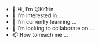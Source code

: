 - 👋 Hi, I’m @Kr1tin
- 👀 I’m interested in ...
- 🌱 I’m currently learning ...
- 💞️ I’m looking to collaborate on ...
- 📫 How to reach me ...

<!---
Kr1tin/Kr1tin is a ✨ special ✨ repository because its `README.md` (this file) appears on your GitHub profile.
You can click the Preview link to take a look at your changes.
--->
